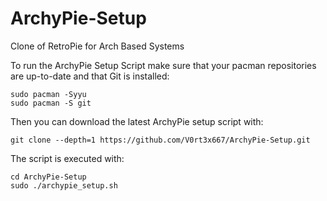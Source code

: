 # ArchyPie-Setup
Clone of RetroPie for Arch Based Systems

To run the ArchyPie Setup Script make sure that your pacman repositories are up-to-date and that Git is installed:

```shell
sudo pacman -Syyu
sudo pacman -S git
```

Then you can download the latest ArchyPie setup script with:

```shell
git clone --depth=1 https://github.com/V0rt3x667/ArchyPie-Setup.git
```

The script is executed with:

```shell
cd ArchyPie-Setup
sudo ./archypie_setup.sh
